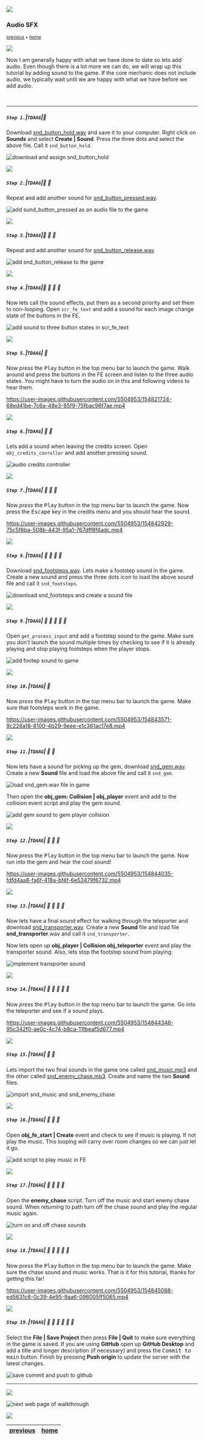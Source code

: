 ![](../images/line3.png)

### Audio SFX

<sub>[previous](../front-end/README.md#user-content-front-end) • [home](..//README.md#user-content-gms2-action-adventure-game) </sub>

![](../images/line3.png)

Now I am generally happy with what we have done to date so lets add audio.  Even though there is a lot more we can do, we will wrap up this tutorial by adding sound to the game. If the core mechanic does not include audio, we typically wait until we are happy with what we have before we add audio. 

<br>

---


##### `Step 1.`\|`TDAAG`|:small_blue_diamond:

Download [snd_button_hold.wav](images/snd_button_hold.wav) and save it to your computer. Right click on **Sounds** and select **Create | Sound**.  Press the three dots and select the above file. Call it `snd_button_hold`.

![download and assign snd_button_hold](images/sndButtonHold.png)

![](../images/line2.png)

##### `Step 2.`\|`TDAAG`|:small_blue_diamond: :small_blue_diamond: 

Repeat and add another sound for [snd_button_pressed.wav](images/snd_button_pressed.wav).

![add sund_button_pressed as an audio file to the game](images/sndButtonPressed.png)

![](../images/line2.png)

##### `Step 3.`\|`TDAAG`|:small_blue_diamond: :small_blue_diamond: :small_blue_diamond:

Repeat and add another sound for [snd_button_release.wav](images/snd_button_release.wav)

![add snd_button_release to the game](images/sndButtonRelease.png)

![](../images/line2.png)

##### `Step 4.`\|`TDAAG`|:small_blue_diamond: :small_blue_diamond: :small_blue_diamond: :small_blue_diamond:

Now lets call the sound effects, put them as a second priority and set them to non-looping.  Open `scr_fe_text` and add a sound for each image change state of the buttons in the FE.


![add sound to three button states in scr_fe_text](images/buttonSnd.png)

![](../images/line2.png)

##### `Step 5.`\|`TDAAG`| :small_orange_diamond:

Now *press* the <kbd>Play</kbd> button in the top menu bar to launch the game. Walk around and press the buttons in the FE screen and listen to the three audio states. You might have to turn the audio on in this and following videos to hear them.

https://user-images.githubusercontent.com/5504953/154821724-68ed41be-7c6a-48e3-85f9-75fbac96f7ae.mp4

![](../images/line2.png)

##### `Step 6.`\|`TDAAG`| :small_orange_diamond: :small_blue_diamond:

Lets add a sound when leaving the credits screen.  Open `obj_credits_conroller` and add another pressing sound.

![audio credits controller](images/audioCreditsController.png)

![](../images/line2.png)

##### `Step 7.`\|`TDAAG`| :small_orange_diamond: :small_blue_diamond: :small_blue_diamond:

Now *press* the <kbd>Play</kbd> button in the top menu bar to launch the game. Now press the <kbd>Escape</kbd> key in the credits menu and you should hear the sound.

https://user-images.githubusercontent.com/5504953/154842929-75c5f8ba-508b-443f-95a1-767dff8f4adc.mp4

![](../images/line2.png)

##### `Step 8.`\|`TDAAG`| :small_orange_diamond: :small_blue_diamond: :small_blue_diamond: :small_blue_diamond:

Download [snd_footsteps.wav](images/snd_footsteps.wav). Lets make a footstep sound in the game. Create a new sound and press the three dots icon to load the above sound file and call it `snd_footsteps`. 

![download snd_footsteps and create a sound file](images/sndFootstep.png)


![](../images/line2.png)

##### `Step 9.`\|`TDAAG`| :small_orange_diamond: :small_blue_diamond: :small_blue_diamond: :small_blue_diamond: :small_blue_diamond:

Open `get_process_input` and add a footstep sound to the game.  Make sure you don't launch the sound multiple times by checking to see if it is already playing and stop playing footsteps when the player stops.

![add footep sound to game](images/footstepScript.png)


![](../images/line2.png)

##### `Step 10.`\|`TDAAG`| :large_blue_diamond:

Now *press* the <kbd>Play</kbd> button in the top menu bar to launch the game. Make sure that footsteps work in the game.

https://user-images.githubusercontent.com/5504953/154843571-9c226a18-8100-4b29-9eee-e1c361ac17e8.mp4

![](../images/line2.png)

##### `Step 11.`\|`TDAAG`| :large_blue_diamond: :small_blue_diamond: 

Now lets have a sound for picking up the gem, download [snd_gem.wav](images/snd_gem.wav). Create a new **Sound** file and load the above file and call it `snd_gem`.

![load snd_gem.wav file in game](images/sndGem.png)

Then open the **obj_gem: Collision | obj_player** event and add to the collision event script and play the gem sound.

![add gem sound to gem player collision](images/gemSoundScript.png)

![](../images/line2.png)


##### `Step 12.`\|`TDAAG`| :large_blue_diamond: :small_blue_diamond: :small_blue_diamond: 

Now *press* the <kbd>Play</kbd> button in the top menu bar to launch the game. Now run into the gem and hear the cool sound!

https://user-images.githubusercontent.com/5504953/154844035-fdfd4aa8-fa6f-418a-bf4f-6e53479f6732.mp4

![](../images/line2.png)

##### `Step 13.`\|`TDAAG`| :large_blue_diamond: :small_blue_diamond: :small_blue_diamond:  :small_blue_diamond: 

Now lets have a final sound effect for walking through the teleporter and download [snd_transporter.wav](images/snd_transporter.wav). Create a new **Sound** file and load file **snd_transporter**.wav and call it `snd_transporter`.

Now lets open up **obj_player | Collision obj_teleporter** event and play the transporter sound.  Also, lets stop the footstep sound from playing:

![implement transporter sound](images/sndTransporter.png)

![](../images/line2.png)

##### `Step 14.`\|`TDAAG`| :large_blue_diamond: :small_blue_diamond: :small_blue_diamond: :small_blue_diamond:  :small_blue_diamond: 

Now *press* the <kbd>Play</kbd> button in the top menu bar to launch the game. Go into the teleporter and see if a sound plays.

https://user-images.githubusercontent.com/5504953/154844346-95c342f0-ae0c-4c74-b8ca-11fbeaf5d677.mp4

![](../images/line2.png)

##### `Step 15.`\|`TDAAG`| :large_blue_diamond: :small_orange_diamond: 

Lets import the two final sounds in the game one called [snd_music.mp3](images/snd_music.mp3) and the other called [snd_enemy_chase.mp3](images/snd_enemy_chase.mp3). Create and name the two **Sound** files.

![import snd_music and snd_enemy_chase](images/musicChase.png)

![](../images/line2.png)

##### `Step 16.`\|`TDAAG`| :large_blue_diamond: :small_orange_diamond:   :small_blue_diamond: 

Open **obj_fe_start | Create** event and check to see if music is playing.  If not play the music.  This looping will carry over room changes so we can just let it go.

![add script to play music in FE](images/sndMusicScript.png)

![](../images/line2.png)

##### `Step 17.`\|`TDAAG`| :large_blue_diamond: :small_orange_diamond: :small_blue_diamond: :small_blue_diamond:

Open the **enemy_chase** script.  Turn off the music and start enemy chase sound.  When returning to path turn off the chase sound and play the regular music again.  

![turn on and off chase sounds](images/enemyChaseMusicScript.png)

![](../images/line2.png)

##### `Step 18.`\|`TDAAG`| :large_blue_diamond: :small_orange_diamond: :small_blue_diamond: :small_blue_diamond: :small_blue_diamond:

Now *press* the <kbd>Play</kbd> button in the top menu bar to launch the game. Make sure the chase sound and music works.  That is it for this tutorial, thanks for getting this far!

https://user-images.githubusercontent.com/5504953/154845088-ed5631c6-0c39-4e95-9aa6-096005ff5065.mp4

![](../images/line2.png)

##### `Step 19.`\|`TDAAG`| :large_blue_diamond: :small_orange_diamond: :small_blue_diamond: :small_blue_diamond: :small_blue_diamond: :small_blue_diamond:

Select the **File | Save Project** then press **File | Quit** to make sure everything in the game is saved. If you are using **GitHub** open up **GitHub Desktop** and add a title and longer description (if necessary) and press the <kbd>Commit to main</kbd> button. Finish by pressing **Push origin** to update the server with the latest changes.

![save commit and push to github](images/github.png)
___

![](../images/line.png)

<!-- <img src="https://via.placeholder.com/1000x100/45D7CA/000000/?text=Next Up - That's All Folks!"> -->

![next web page of walkthrough](images/banner.png)

![](../images/line.png)

| [previous](../front-end/README.md#user-content-front-end)| [home](..//README.md#user-content-gms2-action-adventure-game) | 
|---|---|
